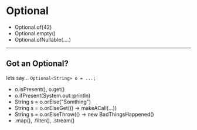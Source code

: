 # Optional

- Optional.of(42)
- Optional.empty()
- Optional.ofNullable(....)

---

## Got an Optional?

lets say... `Optional<String> o = ...;`

- o.isPresent(), o.get()
- o.ifPresent(System.out::println)
- String s = o.orElse("Somthing")
- String s = o.orElseGet(() -> makeACall(...))
- String s = o.orElseThrow(() -> new BadThingsHappened()
- .map(), .filter(), .stream()
